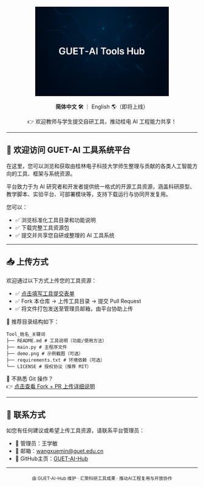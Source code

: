 <p align="center">
  <img src="AI-tools.png" alt="GUET AI 工具系统平台" width="70%" />
</p>

<p align="center">
  <strong>简体中文 🛠️</strong> ｜ English 🌎（即将上线）
</p>

<p align="center">
  👉 欢迎教师与学生提交自研工具，推动桂电 AI 工程能力共享！
</p>

---

## 👋 欢迎访问 GUET-AI 工具系统平台

在这里，您可以浏览和获取由桂林电子科技大学师生整理与贡献的各类人工智能方向的工具、框架与系统资源。

平台致力于为 AI 研究者和开发者提供统一格式的开源工具资源，涵盖科研原型、教学脚本、实验平台、可部署模块等，支持下载运行与协同开发复用。

您可以：
- ✅ 浏览标准化工具目录和功能说明
- ✅ 下载完整工具资源包
- ✅ 提交并共享您自研或整理的 AI 工具系统

---

## 📥 上传方式

欢迎通过以下方式上传您的工具资源：

- ✅ [点击填写工具提交表单](https://github.com/GUET-AI-Hub/AI-Tools-Systems/issues/new?template=create_tool.yml)
- ✅ Fork 本仓库 → 上传工具目录 → 提交 Pull Request
- ✅ 将文件打包发送至管理员邮箱，由平台协助上传

📁 推荐目录结构如下：

```
Tool_姓名_关键词
├── README.md # 工具说明（功能/使用方法）
├── main.py # 主程序文件
├── demo.png # 示例截图（可选）
├── requirements.txt # 环境依赖（可选）
└── LICENSE # 授权协议（推荐 MIT）
```


📘 不熟悉 Git 操作？  
👉 [点击查看 Fork + PR 上传详细说明](https://github.com/GUET-AI-Hub/.github/blob/main/profile/help%20doc.md)

---

## 📮 联系方式

如您有任何建议或希望上传工具资源，请联系平台管理员：

- 👤 管理员：王学敏  
- 📮 邮箱：<wangxuemin@guet.edu.cn>  
- 🔗 GitHub主页：[GUET-AI-Hub](https://github.com/GUET-AI-Hub)

---

<div align="center">
  <sub>由 GUET-AI-Hub 维护 · 汇聚科研工具成果 · 推动AI工程复用与开放协作</sub>
</div>
